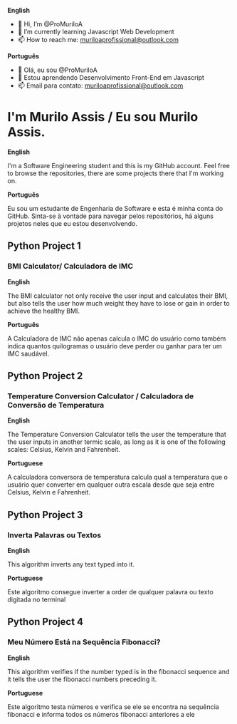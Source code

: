 **English**
- 👋 Hi, I’m @ProMuriloA
- 🌱 I’m currently learning Javascript Web Development
- 📫 How to reach me: muriloaprofissional@outlook.com
 
**Português**

- 👋 Olá, eu sou @ProMuriloA
- 🌱 Estou aprendendo Desenvolvimento Front-End em Javascript
- 📫 Email para contato: muriloaprofissional@outlook.com



# I'm Murilo Assis / Eu sou Murilo Assis.

**English**

I'm a Software Engineering student and this is my GitHub account. Feel free to browse the repositories, there are some projects there that I'm working on.

**Português**

Eu sou um estudante de Engenharia de Software e esta é minha conta do GitHub. Sinta-se à vontade para navegar pelos repositórios, há alguns projetos neles que eu estou desenvolvendo.

## Python Project 1

### BMI Calculator/ Calculadora de IMC

**English**

The BMI calculator not only receive the user input and calculates their BMI, but also tells the user how much weight they have to lose or gain in order to achieve the healthy BMI.

**Português**

A Calculadora de IMC não apenas calcula o IMC do usuário como também indica quantos quilogramas o usuário deve perder ou ganhar para ter um IMC saudável.

## Python Project 2

### Temperature Conversion Calculator / Calculadora de Conversão de Temperatura

**English**

The Temperature Conversion Calculator tells the user the temperature that the user inputs in another termic scale, as long as it is one of the following scales: Celsius, Kelvin and Fahrenheit.

**Portuguese**
 
A calculadora conversora de temperatura calcula qual a temperatura que o usuário quer converter em qualquer outra escala desde que seja entre Celsius, Kelvin e Fahrenheit.

## Python Project 3

### Inverta Palavras ou Textos

**English**

This algorithm inverts any text typed into it.

**Portuguese**

Este algoritmo consegue inverter a order de qualquer palavra ou texto digitada no terminal

## Python Project 4

### Meu Número Está na Sequência Fibonacci?

**English**

This algorithm verifies if the number typed is in the fibonacci sequence and it tells the user the fibonacci numbers preceding it.

**Portuguese**

Este algoritmo testa números e verifica se ele se encontra na sequência fibonacci e informa todos os números fibonacci anteriores a ele
